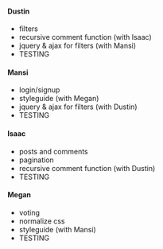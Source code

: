 #### Dustin
  + filters
  + recursive comment function (with Isaac)
  + jquery & ajax for filters (with Mansi)
  + TESTING


#### Mansi
  + login/signup
  + styleguide (with Megan)
  + jquery & ajax for filters (with Dustin)
  + TESTING


#### Isaac
  + posts and comments
  + pagination
  + recursive comment function (with Dustin)
  + TESTING


#### Megan
  + voting
  + normalize css
  + styleguide (with Mansi)
  + TESTING
